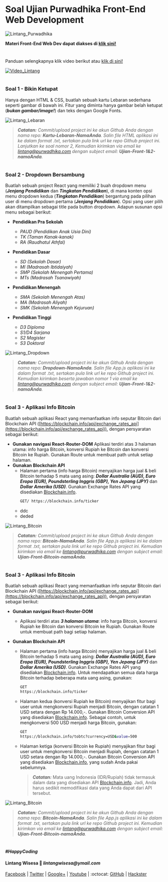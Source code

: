 # Soal Ujian Purwadhika Front-End Web Development

![Lintang_Purwadhika](https://static.wixstatic.com/media/2e6af2_f69a4271c3534ae1869a7ed63e278b2b~mv2.png/v1/fill/w_246,h_39,al_c,usm_0.66_1.00_0.01/2e6af2_f69a4271c3534ae1869a7ed63e278b2b~mv2.png)

**Materi Front-End Web Dev dapat diakses di [klik sini!](https://github.com/LintangWisesa/Purwadhika-JC05-02_FrontEnd)**
#

Panduan selengkapnya klik video berikut atau [klik di sini!](https://www.youtube.com/watch?v=mMdf0Q5VeCc)

[![Video_Lintang](https://img.youtube.com/vi/mMdf0Q5VeCc/0.jpg)](https://www.youtube.com/watch?v=mMdf0Q5VeCc)

#
### **Soal 1 - Bikin Ketupat**

Hanya dengan HTML & CSS, buatlah sebuah kartu Lebaran sederhana seperti gambar di bawah ini. Fitur yang diminta hanya gambar belah ketupat (_**bukan gambar/image!**_) dan teks dengan Google Fonts.

![Lintang_Lebaran](https://2.bp.blogspot.com/-wEKPsXIBSx4/Ww9iaGiv4TI/AAAAAAAAEK8/TEpx9tKDUOwaXcJzDe9UDQ6xGwFi3gfbwCLcBGAs/s640/soal1b.png)

>_**Catatan:**_ *Commit/upload project ini ke akun Github Anda dengan nama repo: **Kartu-Lebaran-NamaAnda**. Salin file HTML aplikasi ini ke dalam format .txt, sertakan pula link url ke repo Github project ini. Lanjutkan ke soal nomor 2, Kemudian kirimkan via email ke lintang@purwadhika.com dengan subject email: __Ujian-Front-1&2-namaAnda__.*

#
### **Soal 2 - Dropdown Bersambung**

Buatlah sebuah project React yang memiliki 2 buah dropdown menu (_**Jenjang Pendidikan**_ dan _**Tingkatan Pendidikan**_), di mana konten opsi menu dropdown kedua (**_Tingkatan Pendidikan_**) bergantung pada pilihan user di menu dropdown pertama (_**Jenjang Pendidikan**_). Opsi yang user pilih akan ditampilkan sebagai title pada button dropdown. Adapun susunan opsi menu sebagai berikut:

- __Pendidikan Pra Sekolah__
  - *PAUD (Pendidikan Anak Usia Dini)*
  - *TK (Taman Kanak-kanak)*
  - *RA (Raudhatul Athfal)*

- __Pendidikan Dasar__
  - *SD (Sekolah Dasar)*
  - *MI (Madrasah Ibtidaiyah)*
  - *SMP (Sekolah Menengah Pertama)*
  - *MTs (Madrasah Tsanawiyah)*

- __Pendidikan Menengah__
  - *SMA (Sekolah Menengah Atas)*
  - *MA (Madrasah Aliyah)*
  - *SMK (Sekolah Menengah Kejuruan)*

- __Pendidikan Tinggi__
  - *D3 Diploma*
  - *S1/D4 Sarjana*
  - *S2 Magister*
  - *S3 Doktoral*

![Lintang_Dropdown](https://1.bp.blogspot.com/-NCLE7bZNi-c/Ww9icUaTBXI/AAAAAAAAELA/Cnto57R195UeJcTHPHHEXViUuhukqCplgCLcBGAs/s640/soal2a.png)

>_**Catatan:**_ *Commit/upload project ini ke akun Github Anda dengan nama repo: **Dropdown-NamaAnda**. Salin file App.js aplikasi ini ke dalam format .txt, sertakan pula link url ke repo Github project ini. Kemudian kirimkan beserta jawaban nomor 1 via email ke lintang@purwadhika.com dengan subject email: __Ujian-Front-1&2-namaAnda__.*

#
### **Soal 3 - Aplikasi Info Bitcoin**

Buatlah sebuah aplikasi React yang memanfaatkan info seputar Bitcoin dari Blockchain API ([https://blockchain.info/api/exchange_rates_api](https://blockchain.info/api/exchange_rates_api)), dengan persyaratan sebagai berikut:
- **Gunakan navigasi React-Router-DOM**
  Aplikasi terdiri atas 3 halaman utama: info harga Bitcoin, konversi Rupiah ke Bitcoin dan konversi Bitcoin ke Rupiah. Gunakan Route untuk membuat path untuk setiap halaman.
- **Gunakan Blockchain API**
  - Halaman pertama (info harga Bitcoin) menyajikan harga jual & beli Bitcoin terhadap 5 mata uang asing: **_Dollar Australia (AUD), Euro Eropa (EUR), Poundsterling Inggris (GBP), Yen Jepang (JPY)_** dan **_Dollar Amerika (USD)_**. Gunakan Exchange Rates API yang disediakan [Blockchain.info](https://blockchain.info/api/exchange_rates_api).
    ```bash
    GET/ https://blockchain.info/ticker
    ```
  - ddc
  - deded

![Lintang_Bitcoin](https://4.bp.blogspot.com/-B6q5J-hz70Q/Ww9ic69eVnI/AAAAAAAAELE/W8cStewOUt8tk1NLkdRFArqfKVzgt9C_QCLcBGAs/s1600/soal3a.png)

>_**Catatan:**_ *Commit/upload project ini ke akun Github Anda dengan nama repo: **Bitcoin-NamaAnda**. Salin file App.js aplikasi ini ke dalam format .txt, sertakan pula link url ke repo Github project ini. Kemudian kirimkan via email ke lintang@purwadhika.com dengan subject email: __Ujian-Front-Bitcoin-namaAnda__.*


#
### **Soal 3 - Aplikasi Info Bitcoin**

Buatlah sebuah aplikasi React yang memanfaatkan info seputar Bitcoin dari Blockchain API ([https://blockchain.info/api/exchange_rates_api](https://blockchain.info/api/exchange_rates_api)), dengan persyaratan sebagai berikut:

- **Gunakan navigasi React-Router-DOM**
  - Aplikasi terdiri atas **_3 halaman utama_**: info harga Bitcoin, konversi Rupiah ke Bitcoin dan konversi Bitcoin ke Rupiah. Gunakan Route untuk membuat path bagi setiap halaman.

- **Gunakan Blockchain API**
  - Halaman pertama (info harga Bitcoin) menyajikan harga jual & beli Bitcoin terhadap 5 mata uang asing: **_Dollar Australia (AUD), Euro Eropa (EUR), Poundsterling Inggris (GBP), Yen Jepang (JPY)_** dan **_Dollar Amerika (USD)_**. Gunakan Exchange Rates API yang disediakan [Blockchain.info](https://blockchain.info/api/exchange_rates_api). Untuk mendapatkan semua data harga Bitcoin terhadap beberapa mata uang asing, gunakan:
    ```bash
    GET
    https://blockchain.info/ticker
    ```

  - Halaman kedua (konversi Rupiah ke Bitcoin) menyajikan fitur bagi user untuk mengkonversi Rupiah menjadi Bitcoin, dengan catatan 1 USD setara dengan Rp 14.000,-. Gunakan Bitcoin Conversion API yang disediakan [Blockchain.info](https://blockchain.info/api/exchange_rates_api). Sebagai contoh, untuk mengkonversi 500 USD menjadi harga Bitcoin, gunakan: 
    ```bash
    GET   
    https://blockchain.info/tobtc?currency=USD&value=500
    ```
  
  - Halaman ketiga (konversi Bitcoin ke Rupiah) menyajikan fitur bagi user untuk mengkonversi Bitcoin menjadi Rupiah, dengan catatan 1 USD setara dengan Rp 14.000,-. Gunakan Bitcoin Conversion API yang disediakan [Blockchain.info](https://blockchain.info/api/exchange_rates_api), yang sudah Anda pakai sebelumnya. 
  
    > _**Catatan:**_
    Mata uang Indonesia (IDR/Rupiah) tidak termasuk dalam data yang disediakan API [Blockchain.info](https://blockchain.info/api/exchange_rates_api). Jadi, Anda harus sedikit memodifikasi data yang Anda dapat dari API tersebut.

![Lintang_Bitcoin](https://4.bp.blogspot.com/-B6q5J-hz70Q/Ww9ic69eVnI/AAAAAAAAELE/W8cStewOUt8tk1NLkdRFArqfKVzgt9C_QCLcBGAs/s1600/soal3a.png)

>_**Catatan:**_ *Commit/upload project ini ke akun Github Anda dengan nama repo: **Bitcoin-NamaAnda**. Salin file App.js aplikasi ini ke dalam format .txt, sertakan pula link url ke repo Github project ini. Kemudian kirimkan via email ke lintang@purwadhika.com dengan subject email: __Ujian-Front-Bitcoin-namaAnda__.*

#

*__#HappyCoding__*

#### Lintang Wisesa :love_letter: _lintangwisesa@ymail.com_

[Facebook](https://www.facebook.com/lintangbagus) | 
[Twitter](https://twitter.com/Lintang_Wisesa) |
[Google+](https://plus.google.com/u/0/+LintangWisesa1) |
[Youtube](https://www.youtube.com/user/lintangbagus) | 
:octocat: [GitHub](https://github.com/LintangWisesa) |
[Hackster](https://www.hackster.io/lintangwisesa)

